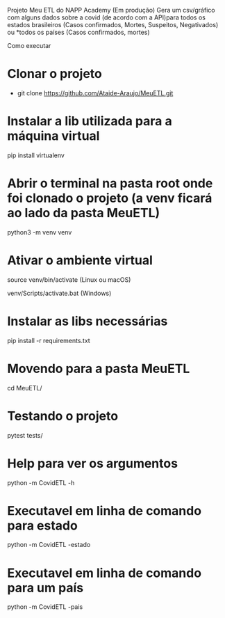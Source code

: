Projeto Meu ETL do NAPP Academy (Em produção)
Gera um csv/gráfico com alguns dados sobre a covid
(de acordo com a API)para todos os
estados brasileiros (Casos confirmados, Mortes, Suspeitos,	Negativados)
ou *todos os países (Casos confirmados, mortes)

Como executar

# Clonar o projeto
- git clone https://github.com/Ataide-Araujo/MeuETL.git

# Instalar a lib utilizada para a máquina virtual
pip install virtualenv

# Abrir o terminal na pasta root onde foi clonado o projeto (a venv ficará ao lado da pasta MeuETL)
python3 -m venv venv

# Ativar o ambiente virtual
source venv/bin/activate  (Linux ou macOS)

venv/Scripts/activate.bat  (Windows)

# Instalar as libs necessárias
pip install -r requirements.txt

# Movendo para a pasta MeuETL
cd MeuETL/

# Testando o projeto
pytest tests/

# Help para ver os argumentos
python -m CovidETL -h

# Executavel em linha de comando para estado
python -m CovidETL -estado

# Executavel em linha de comando para um país
python -m CovidETL -pais
